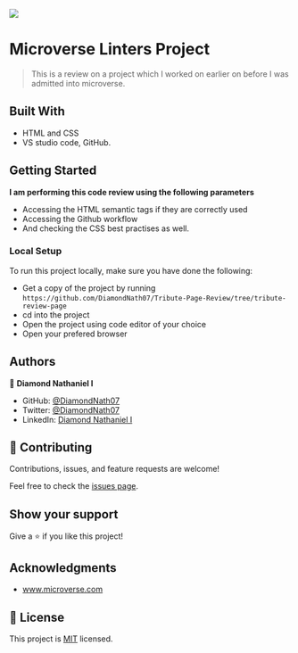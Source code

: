 ![](https://img.shields.io/badge/Microverse-blueviolet)

# Microverse Linters Project

> This is a review on a project which I worked on earlier on before I was admitted into microverse.

## Built With

- HTML and CSS
- VS studio code, GitHub.

## Getting Started

**I am performing this code review using the following parameters**

- Accessing the HTML semantic tags if they are correctly used
- Accessing the Github workflow
- And checking the CSS best practises as well.

### Local Setup

To run this project locally, make sure you have done the following:

- Get a copy of the project by running `https://github.com/DiamondNath07/Tribute-Page-Review/tree/tribute-review-page`
- cd into the project
- Open the project using code editor of your choice
- Open your prefered browser

## Authors

👤 **Diamond Nathaniel I**

- GitHub: [@DiamondNath07](https://github.com/DiamondNath07)
- Twitter: [@DiamondNath07](https://twitter.com/@diamondNath07)
- LinkedIn: [Diamond Nathaniel I](https://linkedin.com/in/diamond-nathaniel-6b664b245)

## 🤝 Contributing

Contributions, issues, and feature requests are welcome!

Feel free to check the [issues page](https://github.com/DiamondNath07/Tribute-Page-Review/issues).

## Show your support

Give a ⭐️ if you like this project!

## Acknowledgments

- www.microverse.com

## 📝 License

This project is [MIT](./LICENSE) licensed.
